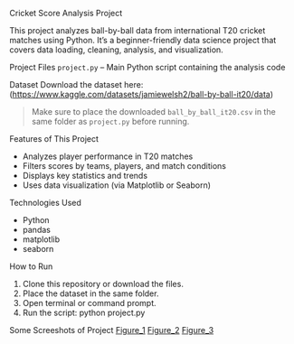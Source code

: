 Cricket Score Analysis Project

This project analyzes ball-by-ball data from international T20 cricket matches using Python. It’s a beginner-friendly data science project that covers data loading, cleaning, analysis, and visualization.


Project Files
`project.py` – Main Python script containing the analysis code

Dataset
Download the dataset here: (https://www.kaggle.com/datasets/jamiewelsh2/ball-by-ball-it20/data)
> Make sure to place the downloaded `ball_by_ball_it20.csv` in the same folder as `project.py` before running.


Features of This Project

- Analyzes player performance in T20 matches
- Filters scores by teams, players, and match conditions
- Displays key statistics and trends
- Uses data visualization (via Matplotlib or Seaborn)


Technologies Used

- Python
- pandas
- matplotlib
- seaborn


How to Run

1. Clone this repository or download the files.
2. Place the dataset in the same folder.
3. Open terminal or command prompt.
4. Run the script:
     python project.py



Some Screeshots of Project
[Figure_1](https://github.com/user-attachments/assets/fa032e31-8171-447f-8ef4-12752a26c832)
[Figure_2](https://github.com/user-attachments/assets/593829ca-b957-4bb2-9a0a-e913e7fc6ac1)
[Figure_3](https://github.com/user-attachments/assets/1b78bc62-4eef-4299-9cd3-59a2f763c509)


